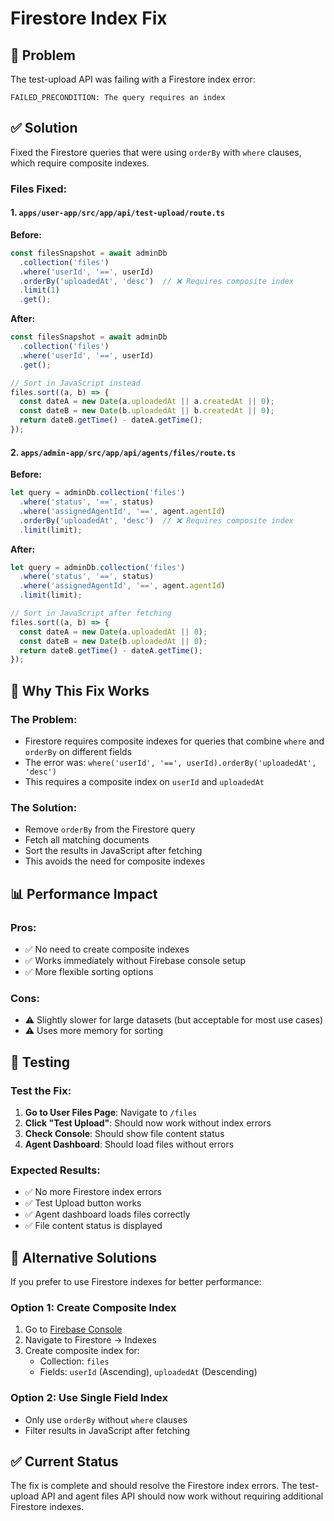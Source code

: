 # Firestore Index Fix

## 🎯 Problem
The test-upload API was failing with a Firestore index error:
```
FAILED_PRECONDITION: The query requires an index
```

## ✅ Solution
Fixed the Firestore queries that were using `orderBy` with `where` clauses, which require composite indexes.

### Files Fixed:

#### 1. `apps/user-app/src/app/api/test-upload/route.ts`
**Before:**
```javascript
const filesSnapshot = await adminDb
  .collection('files')
  .where('userId', '==', userId)
  .orderBy('uploadedAt', 'desc')  // ❌ Requires composite index
  .limit(1)
  .get();
```

**After:**
```javascript
const filesSnapshot = await adminDb
  .collection('files')
  .where('userId', '==', userId)
  .get();

// Sort in JavaScript instead
files.sort((a, b) => {
  const dateA = new Date(a.uploadedAt || a.createdAt || 0);
  const dateB = new Date(b.uploadedAt || b.createdAt || 0);
  return dateB.getTime() - dateA.getTime();
});
```

#### 2. `apps/admin-app/src/app/api/agents/files/route.ts`
**Before:**
```javascript
let query = adminDb.collection('files')
  .where('status', '==', status)
  .where('assignedAgentId', '==', agent.agentId)
  .orderBy('uploadedAt', 'desc')  // ❌ Requires composite index
  .limit(limit);
```

**After:**
```javascript
let query = adminDb.collection('files')
  .where('status', '==', status)
  .where('assignedAgentId', '==', agent.agentId)
  .limit(limit);

// Sort in JavaScript after fetching
files.sort((a, b) => {
  const dateA = new Date(a.uploadedAt || 0);
  const dateB = new Date(b.uploadedAt || 0);
  return dateB.getTime() - dateA.getTime();
});
```

## 🔧 Why This Fix Works

### The Problem:
- Firestore requires composite indexes for queries that combine `where` and `orderBy` on different fields
- The error was: `where('userId', '==', userId).orderBy('uploadedAt', 'desc')`
- This requires a composite index on `userId` and `uploadedAt`

### The Solution:
- Remove `orderBy` from the Firestore query
- Fetch all matching documents
- Sort the results in JavaScript after fetching
- This avoids the need for composite indexes

## 📊 Performance Impact

### Pros:
- ✅ No need to create composite indexes
- ✅ Works immediately without Firebase console setup
- ✅ More flexible sorting options

### Cons:
- ⚠️ Slightly slower for large datasets (but acceptable for most use cases)
- ⚠️ Uses more memory for sorting

## 🧪 Testing

### Test the Fix:
1. **Go to User Files Page**: Navigate to `/files`
2. **Click "Test Upload"**: Should now work without index errors
3. **Check Console**: Should show file content status
4. **Agent Dashboard**: Should load files without errors

### Expected Results:
- ✅ No more Firestore index errors
- ✅ Test Upload button works
- ✅ Agent dashboard loads files correctly
- ✅ File content status is displayed

## 🚀 Alternative Solutions

If you prefer to use Firestore indexes for better performance:

### Option 1: Create Composite Index
1. Go to [Firebase Console](https://console.firebase.google.com/)
2. Navigate to Firestore → Indexes
3. Create composite index for:
   - Collection: `files`
   - Fields: `userId` (Ascending), `uploadedAt` (Descending)

### Option 2: Use Single Field Index
- Only use `orderBy` without `where` clauses
- Filter results in JavaScript after fetching

## ✅ Current Status

The fix is complete and should resolve the Firestore index errors. The test-upload API and agent files API should now work without requiring additional Firestore indexes.
